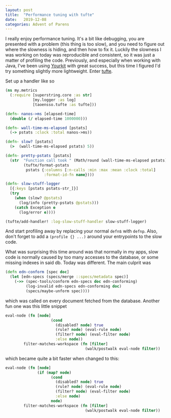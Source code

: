 ```yaml
---
layout: post
title:  "Performance tuning with tufte"
date:   2019-12-08
categories: Advent of Parens
---
```


I really enjoy performance tuning. It's a bit like debugging, you are presented with a problem (this thing is too slow), and you
need to figure out where the slowness is hiding, and then how to fix it. Luckily the slowness I was working on today was reproducible
and consistent, so it was just a matter of profiling the code. Previously, and especially when working with Java, I've been using
[Yourkit](yourkit.com) with great success, but this time I figured I'd try something slightly more lightweight. Enter [tufte](https://github.com/ptaoussanis/tufte).

Set up a handler like so
```clojure
(ns my.metrics
  (:require [superstring.core :as str]
            [my.logger :as log]
            [taoensso.tufte :as tufte]))

(defn- nanos->ms [elapsed-time]
  (double (/ elapsed-time 1000000)))

(defn- wall-time-ms-elapsed [pstats]
  (-> pstats :clock :total nanos->ms))

(defn- slow? [pstats]
  (>  (wall-time-ms-elapsed pstats) 5))

(defn- pretty-pstats [pstats]
  (str  "Function call took " (Math/round (wall-time-ms-elapsed pstats)) " ms in total.\n\n"
        (tufte/format-pstats
         pstats {:columns [:n-calls :min :max :mean :clock :total]
                 :format-id-fn name})))

(defn- slow-stuff-logger
  [{:keys [pstats pstats-str_]}]
  (try
    (when (slow? @pstats)
      (log/info (pretty-pstats @pstats)))
    (catch Exception e
      (log/error e))))

(tufte/add-handler! :log-slow-stuff-handler slow-stuff-logger)
```
And start profiling away by replacing your normal `defn`s with `defnp`. Also, don't forget to add a 
`(profile {} ...)` around your entrypoints to the slow code.

What was surprising this time around was that normally in my apps, slow code is normally caused by too many accesses to the database, 
or some missing indexes in said db. Today was different. The main culprit was 

```clojure
(defn edn-conform [spec doc]
  (let [edn-specs (specs/merge ::specs/metadata spec)]
    (->> (spec-tools/conform edn-specs doc edn-conforming)
         (log-invalid edn-specs edn-conforming doc)
         (specs/maybe-unform spec))))
```

which was called on every document fetched from the database. Another fun one was this little snippet

```clojure
eval-node (fn [node]
                    (cond
                      (disabled? node) true
                      (rule? node) (eval-rule node)
                      (filter? node) (eval-filter node)
                      :else node))
        filter-matches-workspace (fn [filter]
                                   (walk/postwalk eval-node filter))
```
which became quite a bit faster when changed to this:
```clojure
eval-node (fn [node]
              (if (map? node)
                    (cond
                      (disabled? node) true
                      (rule? node) (eval-rule node)
                      (filter? node) (eval-filter node)
                      :else node)
                    node)
        filter-matches-workspace (fn [filter]
                                   (walk/postwalk eval-node filter))
```                                   

